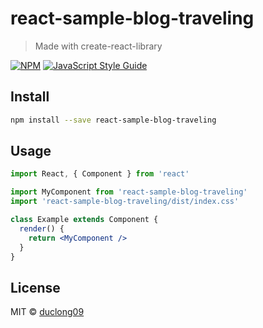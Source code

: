 # react-sample-blog-traveling

> Made with create-react-library

[![NPM](https://img.shields.io/npm/v/react-sample-blog-traveling.svg)](https://www.npmjs.com/package/react-sample-blog-traveling) [![JavaScript Style Guide](https://img.shields.io/badge/code_style-standard-brightgreen.svg)](https://standardjs.com)

## Install

```bash
npm install --save react-sample-blog-traveling
```

## Usage

```jsx
import React, { Component } from 'react'

import MyComponent from 'react-sample-blog-traveling'
import 'react-sample-blog-traveling/dist/index.css'

class Example extends Component {
  render() {
    return <MyComponent />
  }
}
```

## License

MIT © [duclong09](https://github.com/duclong09)
